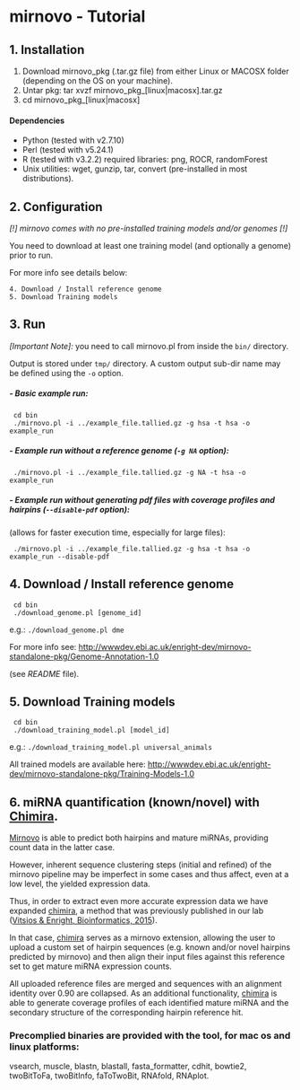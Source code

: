 mirnovo - Tutorial
==================


## 1. Installation
 1. Download mirnovo_pkg (.tar.gz file) from either Linux or MACOSX folder (depending on the OS on your machine). 
 2. Untar pkg: tar xvzf mirnovo_pkg_[linux|macosx].tar.gz
 3. cd mirnovo_pkg_[linux|macosx]

#### Dependencies
- Python (tested with v2.7.10)
- Perl (tested with v5.24.1)
- R (tested with v3.2.2)
	required libraries: png, ROCR, randomForest 
- Unix utilities: wget, gunzip, tar, convert (pre-installed in most distributions).




## 2. Configuration
_[!] mirnovo comes with no pre-installed training models and/or genomes [!]_

You need to download at least one training model (and optionally a genome) prior to run.

For more info see details below:

	4. Download / Install reference genome
	5. Download Training models 




## 3. Run
_[Important Note]:_
you need to call mirnovo.pl from inside the `bin/` directory.

Output is stored under `tmp/` directory. A custom output sub-dir name may be defined using the `-o` option.

##### - Basic example run:
```
 cd bin 
 ./mirnovo.pl -i ../example_file.tallied.gz -g hsa -t hsa -o example_run 
```


##### - Example run without a reference genome (`-g NA` option):
```
 ./mirnovo.pl -i ../example_file.tallied.gz -g NA -t hsa -o example_run
```


##### - Example run without generating pdf files with coverage profiles and hairpins (`--disable-pdf` option):
(allows for faster execution time, especially for large files):
```
 ./mirnovo.pl -i ../example_file.tallied.gz -g hsa -t hsa -o example_run --disable-pdf
``` 





## 4. Download / Install reference genome
```
 cd bin
 ./download_genome.pl [genome_id]
```

e.g.: `./download_genome.pl dme`

For more info see: http://wwwdev.ebi.ac.uk/enright-dev/mirnovo-standalone-pkg/Genome-Annotation-1.0

(see _README_ file).





## 5. Download Training models
```
 cd bin
 ./download_training_model.pl [model_id]
```

e.g.: `./download_training_model.pl universal_animals`

All trained models are available here: 
http://wwwdev.ebi.ac.uk/enright-dev/mirnovo-standalone-pkg/Training-Models-1.0





## 6. miRNA quantification (known/novel) with [Chimira](http://wwwdev.ebi.ac.uk/enright-dev/chimira/).

[Mirnovo](http://wwwdev.ebi.ac.uk/enright-dev/mirnovo/) is able to predict both hairpins and mature miRNAs, providing count data in the latter case. 

However, inherent sequence clustering steps (initial and refined) of the mirnovo pipeline may be imperfect in some cases and thus affect, even at a low level, the yielded expression data. 

Thus, in order to extract even more accurate expression data we have expanded [chimira](http://wwwdev.ebi.ac.uk/enright-dev/chimira/), a method that was previously published in our lab ([Vitsios & Enright, Bioinformatics, 2015](https://academic.oup.com/bioinformatics/article-lookup/doi/10.1093/bioinformatics/btv380)). 

In that case, [chimira](http://wwwdev.ebi.ac.uk/enright-dev/chimira/) serves as a mirnovo extension, allowing the user to upload a custom set of hairpin sequences (e.g. known and/or novel hairpins predicted by mirnovo) and then align their input files against this reference set to get mature miRNA expression counts. 

All uploaded reference files are merged and sequences with an alignment identity over 0.90 are collapsed. As an additional functionality, [chimira](http://wwwdev.ebi.ac.uk/enright-dev/chimira/) is able to generate coverage profiles of each identified mature miRNA and the secondary structure of the corresponding hairpin reference hit.






### Precomplied binaries are provided with the tool, for mac os and linux platforms: 
vsearch, muscle, blastn, blastall, fasta_formatter, cdhit, bowtie2, twoBitToFa, twoBitInfo, faToTwoBit, RNAfold, RNAplot.  
